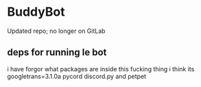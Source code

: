 # BuddyBot
Updated repo; no longer on GitLab
## deps for running le bot
i have forgor what packages are inside this fucking thing 
i think its googletrans=3.1.0a pycord discord.py and petpet
